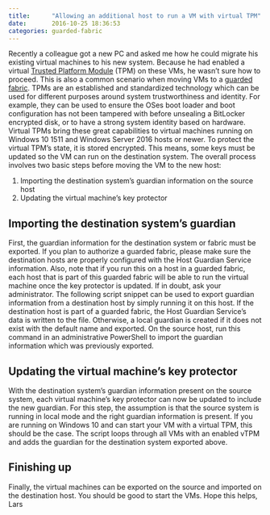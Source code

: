 ```yaml
---
title:      "Allowing an additional host to run a VM with virtual TPM"
date:       2016-10-25 18:36:53
categories: guarded-fabric
---
```

Recently a colleague got a new PC and asked me how he could migrate his existing virtual machines to his new system. Because he had enabled a virtual [Trusted Platform Module](https://technet.microsoft.com/en-us/itpro/windows/keep-secure/trusted-platform-module-overview) (TPM) on these VMs, he wasn’t sure how to proceed. This is also a common scenario when moving VMs to a [guarded fabric](https://technet.microsoft.com/en-us/windows-server-docs/security/guarded-fabric-and-shielded-vms). TPMs are an established and standardized technology which can be used for different purposes around system trustworthiness and identity. For example, they can be used to ensure the OSes boot loader and boot configuration has not been tampered with before unsealing a BitLocker encrypted disk, or to have a strong system identity based on hardware. Virtual TPMs bring these great capabilities to virtual machines running on Windows 10 1511 and Windows Server 2016 hosts or newer. To protect the virtual TPM’s state, it is stored encrypted. This means, some keys must be updated so the VM can run on the destination system. The overall process involves two basic steps before moving the VM to the new host: 

  1. Importing the destination system’s guardian information on the source host
  2. Updating the virtual machine’s key protector



## Importing the destination system’s guardian

First, the guardian information for the destination system or fabric must be exported. If you plan to authorize a guarded fabric, please make sure the destination hosts are properly configured with the Host Guardian Service information. Also, note that if you run this on a host in a guarded fabric, each host that is part of this guarded fabric will be able to run the virtual machine once the key protector is updated. If in doubt, ask your administrator. The following script snippet can be used to export guardian information from a destination host by simply running it on this host.  If the destination host is part of a guarded fabric, the Host Guardian Service’s data is written to the file. Otherwise, a local guardian is created if it does not exist with the default name and exported. On the source host, run this command in an administrative PowerShell to import the guardian information which was previously exported. 

## Updating the virtual machine’s key protector

With the destination system’s guardian information present on the source system, each virtual machine’s key protector can now be updated to include the new guardian. For this step, the assumption is that the source system is running in local mode and the right guardian information is present. If you are running on Windows 10 and can start your VM with a virtual TPM, this should be the case.  The script loops through all VMs with an enabled vTPM and adds the guardian for the destination system exported above. 

## Finishing up

Finally, the virtual machines can be exported on the source and imported on the destination host. You should be good to start the VMs. Hope this helps, Lars
